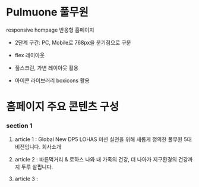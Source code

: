 # Pulmuone 풀무원

responsive hompage 반응형 홈페이지

- 2단계 구간: PC, Mobile로 768px을 분기점으로 구분

- flex 레이아웃

- 풀스크린, 가변 레이아웃 활용

- 아이콘 라이브러리 boxicons 활용

# 홈페이지 주요 콘텐츠 구성

### section 1

1. article 1 : Global New DP5   LOHAS 미션 실천을 위해 새롭게 정의한 풀무원 5대 비전입니다.   회사소개 

2. article 2 : 바른먹거리 & 로하스
               나와 내 가족의 건강, 더 나아가 지구환경의 건강까지 두루 살핍니다.

3. article 3 : 
